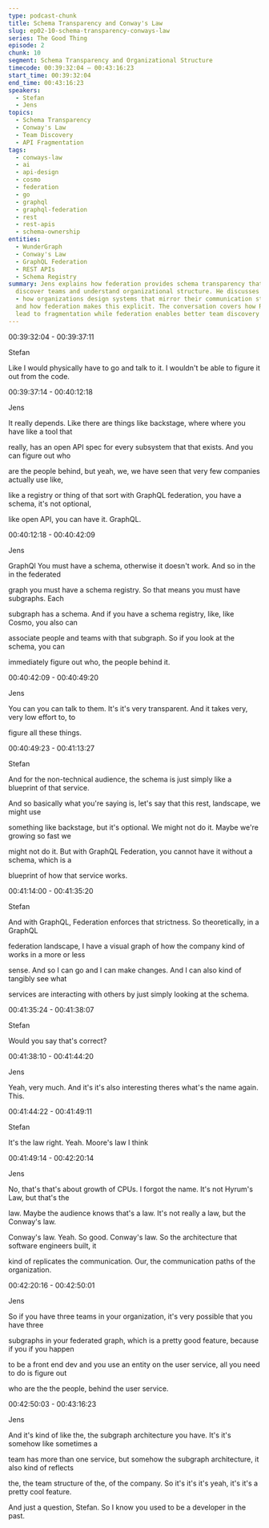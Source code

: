 ```yaml
---
type: podcast-chunk
title: Schema Transparency and Conway's Law
slug: ep02-10-schema-transparency-conways-law
series: The Good Thing
episode: 2
chunk: 10
segment: Schema Transparency and Organizational Structure
timecode: 00:39:32:04 – 00:43:16:23
start_time: 00:39:32:04
end_time: 00:43:16:23
speakers:
  - Stefan
  - Jens
topics:
  - Schema Transparency
  - Conway's Law
  - Team Discovery
  - API Fragmentation
tags:
  - conways-law
  - ai
  - api-design
  - cosmo
  - federation
  - go
  - graphql
  - graphql-federation
  - rest
  - rest-apis
  - schema-ownership
entities:
  - WunderGraph
  - Conway's Law
  - GraphQL Federation
  - REST APIs
  - Schema Registry
summary: Jens explains how federation provides schema transparency that helps developers
  discover teams and understand organizational structure. He discusses Conway's Law
  - how organizations design systems that mirror their communication structures -
  and how federation makes this explicit. The conversation covers how REST APIs often
  lead to fragmentation while federation enables better team discovery and collaboration.
---
```


00:39:32:04 - 00:39:37:11

Stefan

Like I would physically have to go and talk to it. I wouldn't be able to figure it out from the code.

00:39:37:14 - 00:40:12:18

Jens

It really depends. Like there are things like backstage, where where you have like a tool that

really, has an open API spec for every subsystem that that exists. And you can figure out who

are the people behind, but yeah, we, we have seen that very few companies actually use like,

like a registry or thing of that sort with GraphQL federation, you have a schema, it's not optional,

like open API, you can have it. GraphQL.

00:40:12:18 - 00:40:42:09

Jens

GraphQl You must have a schema, otherwise it doesn't work. And so in the in the federated

graph you must have a schema registry. So that means you must have subgraphs. Each

subgraph has a schema. And if you have a schema registry, like, like Cosmo, you also can

associate people and teams with that subgraph. So if you look at the schema, you can

immediately figure out who, the people behind it.

00:40:42:09 - 00:40:49:20

Jens

You can you can talk to them. It's it's very transparent. And it takes very, very low effort to, to

figure all these things.

00:40:49:23 - 00:41:13:27

Stefan

And for the non-technical audience, the schema is just simply like a blueprint of that service.

And so basically what you're saying is, let's say that this rest, landscape, we might use

something like backstage, but it's optional. We might not do it. Maybe we're growing so fast we

might not do it. But with GraphQL Federation, you cannot have it without a schema, which is a

blueprint of how that service works.

00:41:14:00 - 00:41:35:20

Stefan

And with GraphQL, Federation enforces that strictness. So theoretically, in a GraphQL

federation landscape, I have a visual graph of how the company kind of works in a more or less

sense. And so I can go and I can make changes. And I can also kind of tangibly see what

services are interacting with others by just simply looking at the schema.

00:41:35:24 - 00:41:38:07

Stefan

Would you say that's correct?

00:41:38:10 - 00:41:44:20

Jens

Yeah, very much. And it's it's also interesting theres what's the name again. This.

00:41:44:22 - 00:41:49:11

Stefan

It's the law right. Yeah. Moore's law I think

00:41:49:14 - 00:42:20:14

Jens

No, that's that's about growth of CPUs. I forgot the name. It's not Hyrum's Law, but that's the

law. Maybe the audience knows that's a law. It's not really a law, but the Conway's law.

Conway's law. Yeah. So good. Conway's law. So the architecture that software engineers built, it

kind of replicates the communication. Our, the communication paths of the organization.

00:42:20:16 - 00:42:50:01

Jens

So if you have three teams in your organization, it's very possible that you have three

subgraphs in your federated graph, which is a pretty good feature, because if you if you happen

to be a front end dev and you use an entity on the user service, all you need to do is figure out

who are the the people, behind the user service.

00:42:50:03 - 00:43:16:23

Jens

And it's kind of like the, the subgraph architecture you have. It's it's somehow like sometimes a

team has more than one service, but somehow the subgraph architecture, it also kind of reflects

the, the team structure of the, of the company. So it's it's it's yeah, it's it's a pretty cool feature.

And just a question, Stefan. So I know you used to be a developer in the past. 